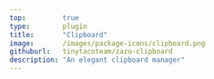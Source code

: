 ```yaml
---
top:         true
type:        plugin
title:       "Clipboard"
image:       /images/package-icons/clipboard.png
githuburl:   tinytacoteam/zazu-clipboard
description: "An elegant clipboard manager"
---
```

